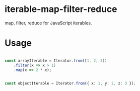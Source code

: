 # iterable-map-filter-reduce
map, filter, reduce for JavaScript iterables.

# Usage

```typescript

const arrayIterable = Iterator.from([1, 2, 3])
    .filter(x => x > 1)
    .map(x => 2 * x);


const objectIterable = Iterator.from({ x: 1, y: 2, z: 3 });

```
